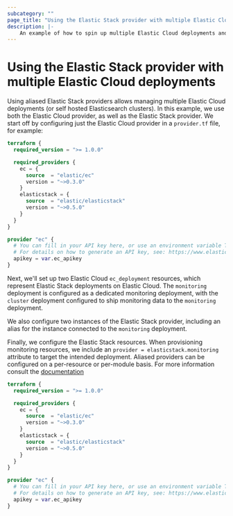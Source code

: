 ```yaml
---
subcategory: ""
page_title: "Using the Elastic Stack provider with multiple Elastic Cloud deployments"
description: |-
    An example of how to spin up multiple Elastic Cloud deployments and configure them using multiple Elastic Stack provider instances.
---
```


# Using the Elastic Stack provider with multiple Elastic Cloud deployments

Using aliased Elastic Stack providers allows managing multiple Elastic Cloud deployments (or self hosted Elasticsearch clusters).
In this example, we use both the Elastic Cloud provider, as well as the Elastic Stack provider.
We start off by configuring just the Elastic Cloud provider in a `provider.tf` file, for example:

```terraform
terraform {
  required_version = ">= 1.0.0"

  required_providers {
    ec = {
      source  = "elastic/ec"
      version = "~>0.3.0"
    }
    elasticstack = {
      source  = "elastic/elasticstack"
      version = "~>0.5.0"
    }
  }
}

provider "ec" {
  # You can fill in your API key here, or use an environment variable TF_VAR_ec_apikey instead
  # For details on how to generate an API key, see: https://www.elastic.co/guide/en/cloud/current/ec-api-authentication.html.
  apikey = var.ec_apikey
}
```

Next, we'll set up two Elastic Cloud `ec_deployment` resources, which represent Elastic Stack deployments on Elastic Cloud.
The `monitoring` deployment is configured as a dedicated monitoring deployment, with the `cluster` deployment configured to ship
monitoring data to the `monitoring` deployment.

We also configure two instances of the Elastic Stack provider, including an alias for the instance connected to the `monitoring` deployment.

Finally, we configure the Elastic Stack resources. When provisioning monitoring resources, we include an `provider = elasticstack.monitoring`
attribute to target the intended deployment. Aliased providers can be configured on a per-resource or per-module basis.
For more information consult the [documentation](https://developer.hashicorp.com/terraform/language/providers/configuration#alias-multiple-provider-configurations)

```terraform
terraform {
  required_version = ">= 1.0.0"

  required_providers {
    ec = {
      source  = "elastic/ec"
      version = "~>0.3.0"
    }
    elasticstack = {
      source  = "elastic/elasticstack"
      version = "~>0.5.0"
    }
  }
}

provider "ec" {
  # You can fill in your API key here, or use an environment variable TF_VAR_ec_apikey instead
  # For details on how to generate an API key, see: https://www.elastic.co/guide/en/cloud/current/ec-api-authentication.html.
  apikey = var.ec_apikey
}
```
